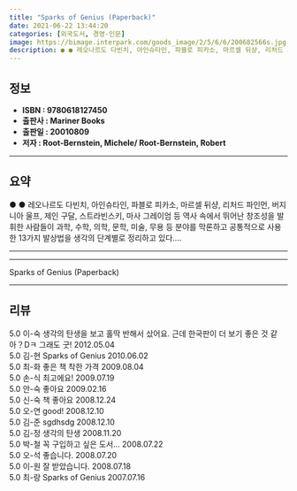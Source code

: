 ```yaml
---
title: "Sparks of Genius (Paperback)"
date: 2021-06-22 13:44:20
categories: [외국도서, 경영-인문]
image: https://bimage.interpark.com/goods_image/2/5/6/6/200682566s.jpg
description: ● ● 레오나르도 다빈치, 아인슈타인, 파블로 피카소, 마르셀 뒤샹, 리처드 파인먼, 버지니아 울프, 제인 구달, 스트라빈스키, 마사 그레이엄 등 역사 속에서 뛰어난 창조성을 발휘한 사람들이 과학, 수학, 의학, 문학, 미술, 무용 등 분야를 막론하고 공통적으로 사용한 13가지 발상
---
```


## **정보**

- **ISBN : 9780618127450**
- **출판사 : Mariner Books**
- **출판일 : 20010809**
- **저자 : Root-Bernstein, Michele/ Root-Bernstein, Robert**

------



## **요약**

●  ●  레오나르도 다빈치, 아인슈타인, 파블로 피카소, 마르셀 뒤샹, 리처드 파인먼, 버지니아 울프, 제인 구달, 스트라빈스키, 마사 그레이엄 등 역사 속에서 뛰어난 창조성을 발휘한 사람들이 과학, 수학, 의학, 문학, 미술, 무용 등 분야를 막론하고 공통적으로 사용한 13가지 발상법을 생각의 단계별로 정리하고 있다.... 

------



------


Sparks of Genius (Paperback) 

------


## **리뷰** 

5.0 이-숙 생각의 탄생을 보고 홀딱 반해서 샀어요. 근데 한국판이 더 보기 좋은 것 같아？Dㅋ 그래도 굿! 2012.05.04 <br/>5.0 김-현 Sparks of Genius  2010.06.02 <br/>5.0 최-화 좋은 책 착한 가격 2009.08.04 <br/>5.0 손-식 최고에요! 2009.07.19 <br/>5.0 안-숙 좋아요 2009.02.16 <br/>5.0 신-숙 책 좋아요 2008.12.24 <br/>5.0 오-연 good! 2008.12.10 <br/>5.0 김-준 sgdhsdg 2008.12.10 <br/>5.0 김-정 생각의 탄생 2008.11.20 <br/>5.0 박-철 꼭 구입하고 싶은 도서... 2008.07.22 <br/>5.0 오-석 좋습니다. 2008.07.20 <br/>5.0 이-원 잘 받았습니다. 2008.07.18 <br/>5.0 최-랑 Sparks of Genius 2007.07.16 <br/>